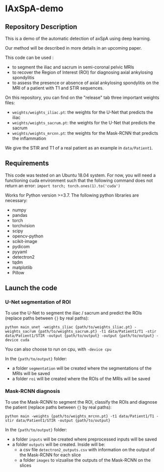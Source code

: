 # IAxSpA-demo

## Repository Description
This is a demo of the automatic detection of axSpA using deep learning.

Our method will be described in more details in an upcoming paper.

This code can be used :
- to segment the iliac and sacrum in semi-coronal pelvic MRIs
- to recover the Region of Interest (ROI) for diagnosing axial ankylosing spondylitis
- to assess the presence or absence of axial ankylosing spondylitis on the MRI of a patient with T1 and STIR sequences.

On this repository, you can find on the "release" tab three important weights files:
- `weights/weights_iliac.pt`: the weights for the U-Net that predicts the iliac
- `weights/weights_sacrum.pt`: the weights for the U-Net that predicts the sacrum
- `weights/weights_mrcnn.pt`: the weights for the Mask-RCNN that predicts the inflammation

We give the STIR and T1 of a real patient as an example in `data/Patient1`.


## Requirements

This code was tested on an Ubuntu 18.04 system. For now, you will need a functioning cuda environment such that the following command does not return an error: `import torch; torch.ones(1).to('cuda')`

Works for Python version >=3.7. The following python libraries are necessary:

- numpy
- pandas
- torch
- torchvision
- scipy
- opencv-python
- scikit-image
- pydicom
- pyyaml
- detectron2
- tqdm
- matplotlib
- Pillow



## Launch the code


### U-Net segmentation of ROI

To use the U-Net to segment the iliac / sacrum and predict the ROIs (replace paths between `{}` by real paths):

`python main_unet -weights_iliac {path/to/weights_iliac.pt} -weights_sacrum {path/to/weights_sacrum.pt} -t1 data/Patient1/T1 -stir data/Patient1/STIR -output {path/to/output} -output {path/to/output} -device cuda`

You can also choose to run on cpu, with `-device cpu`


In the `{path/to/output}` folder:
- a folder `segmentation` will be created where the segmentations of the MRIs will be saved
- a folder `roi` will be created where the ROIs of the MRIs will be saved

### Mask-RCNN diagnosis

To use the Mask-RCNN to segment the ROI, classify the ROIs and diagnose the patient (replace paths between `{}` by real paths):

`python main -weights {path/to/weights_mrcnn.pt} -t1 data/Patient1/T1 -stir data/Patient1/STIR -output {path/to/output}` 


In the `{path/to/output}` folder:
- a folder `inputs` will be created where preprocessed inputs will be saved
- a folder `outputs` will be created. Inside will be:
    - a csv file `detectron2_outputs.csv` with information on the output of the Mask-RCNN for each slice
    - a folder `images` to vizualise the outputs of the Mask-RCNN on the slices
